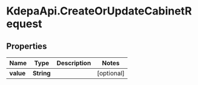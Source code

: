 # KdepaApi.CreateOrUpdateCabinetRequest

## Properties

Name | Type | Description | Notes
------------ | ------------- | ------------- | -------------
**value** | **String** |  | [optional] 


